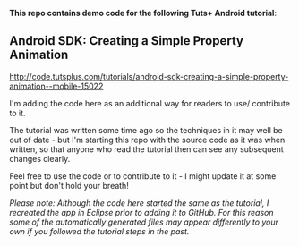 __This repo contains demo code for the following Tuts+ Android tutorial__:

## Android SDK: Creating a Simple Property Animation
http://code.tutsplus.com/tutorials/android-sdk-creating-a-simple-property-animation--mobile-15022

I'm adding the code here as an additional way for readers to use/ contribute to it.

The tutorial was written some time ago so the techniques in it may well be out of date - but I'm starting this repo with the source code as it was when written, so that anyone who read the tutorial then can see any subsequent changes clearly.

Feel free to use the code or to contribute to it - I might update it at some point but don't hold your breath!

_Please note: Although the code here started the same as the tutorial, I recreated the app in Eclipse prior to adding it to GitHub. For this reason some of the automatically generated files may appear differently to your own if you followed the tutorial steps in the past._
